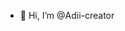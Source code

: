- 👋 Hi, I’m @Adii-creator


<!---
Adii-creator/Adii-creator is a ✨ special ✨ repository because its `README.md` (this file) appears on your GitHub profile.
You can click the Preview link to take a look at your changes.
--->
